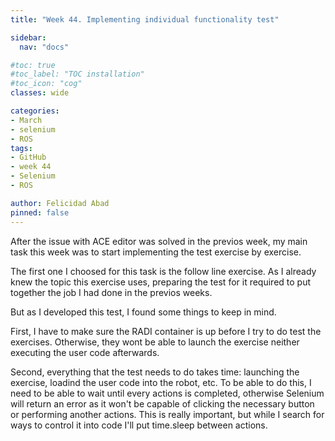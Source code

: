```yaml
---
title: "Week 44. Implementing individual functionality test"

sidebar:
  nav: "docs"

#toc: true
#toc_label: "TOC installation"
#toc_icon: "cog"
classes: wide

categories:
- March
- selenium
- ROS
tags:
- GitHub
- week 44
- Selenium
- ROS

author: Felicidad Abad
pinned: false
---
```



After the issue with ACE editor was solved in the previos week, my main task this week was to start implementing the test exercise by exercise.

The first one I choosed for this task is the follow line exercise. As I already knew the topic this exercise uses, preparing the test for it required to put together the job I had done in the previos weeks.

But as I developed this test, I found some things to keep in mind.

First, I have to make sure the RADI container is up before I try to do test the exercises. Otherwise, they wont be able to launch the exercise neither executing the user code afterwards.

Second, everything that the test needs to do takes time: launching the exercise, loadind the user code into the robot, etc. To be able to do this, I need to be able to wait until every actions is completed, otherwise Selenium will return an error as it won't be capable of clicking the necessary button or performing another actions. This is really important, but while I search for ways to control it into code I'll put time.sleep between actions.

